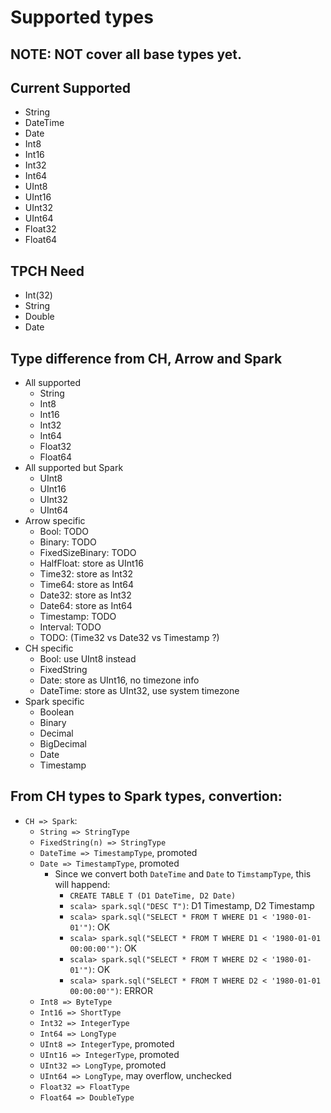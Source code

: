 # Supported types

## NOTE: NOT cover all base types yet.

## Current Supported
* String
* DateTime
* Date
* Int8
* Int16
* Int32
* Int64
* UInt8
* UInt16
* UInt32
* UInt64
* Float32
* Float64

## TPCH Need
* Int(32)
* String
* Double
* Date

## Type difference from CH, Arrow and Spark
* All supported
    * String
    * Int8
    * Int16
    * Int32
    * Int64
    * Float32
    * Float64
* All supported but Spark
    * UInt8
    * UInt16
    * UInt32
    * UInt64
* Arrow specific
    * Bool: TODO
    * Binary: TODO
    * FixedSizeBinary: TODO
    * HalfFloat: store as UInt16
    * Time32: store as Int32
    * Time64: store as Int64
    * Date32: store as Int32
    * Date64: store as Int64
    * Timestamp: TODO
    * Interval: TODO
    * TODO: (Time32 vs Date32 vs Timestamp ?)
* CH specific
    * Bool: use UInt8 instead
    * FixedString
    * Date: store as UInt16, no timezone info
    * DateTime: store as UInt32, use system timezone
* Spark specific
    * Boolean
    * Binary
    * Decimal
    * BigDecimal
    * Date
    * Timestamp

## From CH types to Spark types, convertion:
* `CH => Spark`:
    * `String => StringType`
    * `FixedString(n) => StringType`
    * `DateTime => TimestampType`, promoted
    * `Date => TimestampType`, promoted
        * Since we convert both `DateTime` and `Date` to `TimstampType`, this will happend:
            * `CREATE TABLE T (D1 DateTime, D2 Date)`
            * `scala> spark.sql("DESC T")`: D1 Timestamp, D2 Timestamp
            * `scala> spark.sql("SELECT * FROM T WHERE D1 < '1980-01-01'")`: OK
            * `scala> spark.sql("SELECT * FROM T WHERE D1 < '1980-01-01 00:00:00'")`: OK
            * `scala> spark.sql("SELECT * FROM T WHERE D2 < '1980-01-01'")`: OK
            * `scala> spark.sql("SELECT * FROM T WHERE D2 < '1980-01-01 00:00:00'")`: ERROR
    * `Int8 => ByteType`
    * `Int16 => ShortType`
    * `Int32 => IntegerType`
    * `Int64 => LongType`
    * `UInt8 => IntegerType`, promoted
    * `UInt16 => IntegerType`, promoted
    * `UInt32 => LongType`, promoted
    * `UInt64 => LongType`, may overflow, unchecked
    * `Float32 => FloatType`
    * `Float64 => DoubleType`
